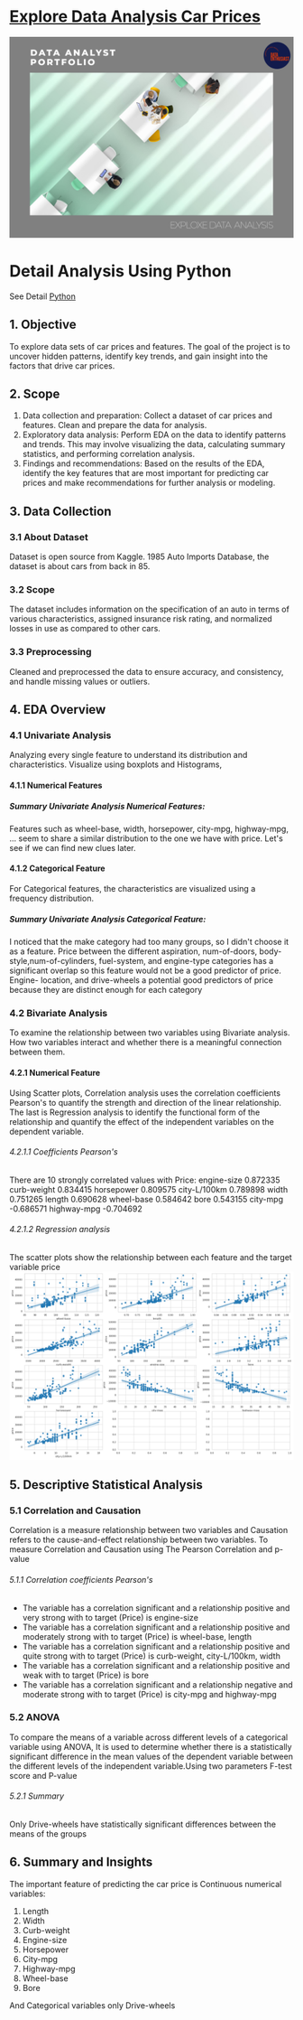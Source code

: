# [Explore Data Analysis Car Prices ]()
![](https://github.com/Haniaghnia/Hani_Portfolio/blob/d817d24ae72f1e85c1981b8859cdf0c7bfcb5ca4/Data%20Science/EDA/EDA%20House%20Sales/Bankgroud.png)


# Detail Analysis Using Python
See Detail [Python](https://github.com/Haniaghnia/Hani_Portfolio/blob/d817d24ae72f1e85c1981b8859cdf0c7bfcb5ca4/Data%20Science/EDA/EDA%20House%20Sales/Exploratory%20Data%20Analysis%20with%20Python.ipynb)
## 1. Objective
To explore data sets of car prices and features. The goal of the project is to uncover hidden patterns, identify key trends, and gain insight into the factors that drive car prices.

## 2. Scope
1. Data collection and preparation: Collect a dataset of car prices and features. Clean and prepare the data for analysis.
2. Exploratory data analysis: Perform EDA on the data to identify patterns and trends. This may involve visualizing the data, calculating summary statistics, and performing correlation analysis.
3. Findings and recommendations: 
Based on the results of the EDA, identify the key features that are most important for predicting car prices and make recommendations for further analysis or modeling.

## 3. Data Collection 
### 3.1 About Dataset
Dataset is open source from Kaggle. 1985 Auto Imports Database, the dataset is about cars from back in 85.

### 3.2 Scope
The dataset includes information on the specification of an auto in terms of various characteristics, assigned insurance risk rating, and normalized losses in use as compared to other cars.

### 3.3 Preprocessing
Cleaned and preprocessed the data to ensure accuracy, and consistency, and handle missing values or outliers.

## 4. EDA Overview
### 4.1 Univariate Analysis
Analyzing every single feature to understand its distribution and characteristics. Visualize using boxplots and Histograms, 
#### 4.1.1 Numerical Features
##### Summary Univariate Analysis Numerical Features: 
Features such as wheel-base, width, horsepower, city-mpg, highway-mpg, ... seem to share a similar distribution to the one we have with price. Let's see if we can find new clues later.

#### 4.1.2 Categorical Feature
For Categorical features, the characteristics are visualized using a frequency distribution.
##### Summary Univariate Analysis Categorical Feature: 
I noticed that the make category had too many groups, so I didn't choose it as a feature. Price between the different aspiration, num-of-doors, body-style,num-of-cylinders, fuel-system, and engine-type categories has a significant overlap so this feature would not be a good predictor of price. Engine- location, and drive-wheels a potential good predictors of price because they are distinct enough for each category

### 4.2 Bivariate Analysis
To examine the relationship between two variables using Bivariate analysis. How two variables interact and whether there is a meaningful connection between them. 

#### 4.2.1 Numerical Feature
Using Scatter plots, Correlation analysis uses the correlation coefficients Pearson's to quantify the strength and direction of the linear relationship. The last is Regression analysis to identify the functional form of the relationship and quantify the effect of the independent variables on the dependent variable.
###### 4.2.1.1 Coefficients Pearson's
There are 10 strongly correlated values with Price:
engine-size     0.872335
curb-weight     0.834415
horsepower      0.809575
city-L/100km    0.789898
width           0.751265
length          0.690628
wheel-base      0.584642
bore            0.543155
city-mpg       -0.686571
highway-mpg    -0.704692

###### 4.2.1.2 Regression analysis 
The scatter plots show the relationship between each feature and the target variable price
![](https://github.com/Haniaghnia/Hani_Portfolio/blob/cff783558a0a2427e8a900affc52aeacb6d858fe/Data%20Science/EDA/EDA%20House%20Sales/Regression%20analysis%20Car%20Price.png)

## 5. Descriptive Statistical Analysis
### 5.1 Correlation and Causation
Correlation is a measure relationship between two variables and Causation refers to the cause-and-effect relationship between two variables. To measure Correlation and Causation using The Pearson Correlation and p-value

###### 5.1.1 Correlation coefficients Pearson's
- The variable has a correlation significant and a relationship positive and very strong with to target (Price) is engine-size
- The variable has a correlation significant and a relationship positive and moderately strong with to target (Price) is wheel-base, length
- The variable has a correlation significant and a relationship positive and quite strong with to target (Price) is curb-weight, city-L/100km, width
- The variable has a correlation significant and a relationship positive and weak with to target (Price) is bore
- The variable has a correlation significant and a relationship negative and moderate strong with to target (Price) is city-mpg and highway-mpg

### 5.2 ANOVA
To compare the means of a variable across different levels of a categorical variable using ANOVA, It is used to determine whether there is a statistically significant difference in the mean values of the dependent variable between the different levels of the independent variable.Using two parameters F-test score and P-value
###### 5.2.1 Summary 
Only Drive-wheels have statistically significant differences between the means of the groups 


## 6. Summary and Insights
The important feature of predicting the car price is 
Continuous numerical variables:
1. Length
2. Width
3. Curb-weight
4. Engine-size
5. Horsepower
6. City-mpg
7. Highway-mpg
8. Wheel-base
9. Bore

And Categorical variables only Drive-wheels




